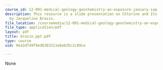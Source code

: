 ```yaml
---
course_id: 12-091-medical-geology-geochemistry-an-exposure-january-iap-2006
description: This resource is a slide presentation on Chlorine and Its Consequences
  by Jacqueline Brazin.
file_location: /coursemedia/12-091-medical-geology-geochemistry-an-exposure-january-iap-2006/9ea3df49f9ed6363311e6eb35c2c89ca_brazin_ppt.pdf
file_type: application/pdf
layout: pdf
title: brazin_ppt.pdf
type: course
uid: 9ea3df49f9ed6363311e6eb35c2c89ca

---
```

None